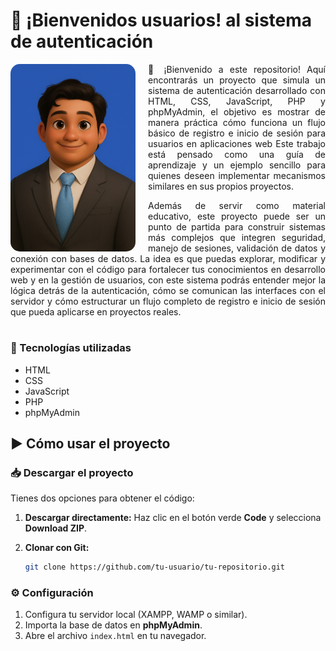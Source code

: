 # 👋 ¡Bienvenidos usuarios! al sistema de autenticación
<img src="/imagen_presentacion.png" alt="Presentación" width="200" align="left" style="margin-right:20px; border-radius:15px;">  
<p style="text-align: justify;">
    👋 ¡Bienvenido a este repositorio!
    Aquí encontrarás un proyecto que simula un sistema de autenticación desarrollado con HTML, CSS, JavaScript, PHP y phpMyAdmin, el objetivo es mostrar de manera práctica cómo funciona un flujo básico de registro e inicio de sesión para usuarios en aplicaciones web Este trabajo está pensado como una guía de aprendizaje y un ejemplo sencillo para quienes deseen implementar mecanismos similares en sus propios proyectos.
</p>
<p style="text-align: justify;">
    Además de servir como material educativo, este proyecto puede ser un punto de partida para construir sistemas más complejos que integren seguridad, manejo de sesiones, validación de datos y conexión con bases de datos. La idea es que puedas explorar, modificar y experimentar con el código para fortalecer tus conocimientos en desarrollo web y en la gestión de usuarios, con este sistema podrás entender mejor la lógica detrás de la autenticación, cómo se comunican las interfaces con el servidor y cómo estructurar un flujo completo de registro e inicio de sesión que pueda aplicarse en proyectos reales.
</p>

#

### 📂 Tecnologías utilizadas
* HTML
* CSS
* JavaScript
* PHP
* phpMyAdmin

## ▶️ Cómo usar el proyecto

### 📥 Descargar el proyecto

Tienes dos opciones para obtener el código:

1. **Descargar directamente:**
   Haz clic en el botón verde **Code** y selecciona **Download ZIP**.

2. **Clonar con Git:**

   ```bash
   git clone https://github.com/tu-usuario/tu-repositorio.git
   ```

### ⚙️ Configuración

1. Configura tu servidor local (XAMPP, WAMP o similar).
2. Importa la base de datos en **phpMyAdmin**.
3. Abre el archivo `index.html` en tu navegador.
